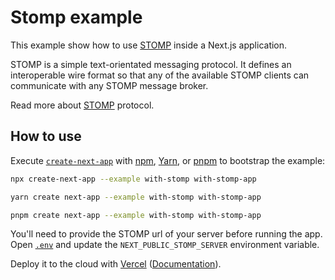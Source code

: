 # Stomp example

This example show how to use [STOMP](https://stomp.github.io/) inside a Next.js application.

STOMP is a simple text-orientated messaging protocol. It defines an interoperable wire format so that any of the available STOMP clients can communicate with any STOMP message broker.

Read more about [STOMP](http://jmesnil.net/stomp-websocket/doc/) protocol.

## How to use

Execute [`create-next-app`](https://github.com/vercel/next.js/tree/canary/packages/create-next-app) with [npm](https://docs.npmjs.com/cli/init), [Yarn](https://yarnpkg.com/lang/en/docs/cli/create/), or [pnpm](https://pnpm.io) to bootstrap the example:

```bash
npx create-next-app --example with-stomp with-stomp-app
```

```bash
yarn create next-app --example with-stomp with-stomp-app
```

```bash
pnpm create next-app --example with-stomp with-stomp-app
```

You'll need to provide the STOMP url of your server before running the app. Open [`.env`](.env) and update the `NEXT_PUBLIC_STOMP_SERVER` environment variable.

Deploy it to the cloud with [Vercel](https://vercel.com/new?utm_source=github&utm_medium=readme&utm_campaign=next-example) ([Documentation](https://nextjs.org/docs/deployment)).
